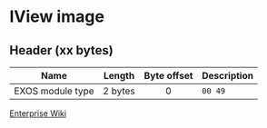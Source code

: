 # IView image

## Header (xx bytes)

| Name             | Length   | Byte offset | Description                                                                                                |
| ---------------- | -------- |:-----------:| ---------------------------------------------------------------------------------------------------------- |
| EXOS module type | 2 bytes  |      0      | `00 49`                                                                                                    |


[Enterprise Wiki](https://wiki.enterpriseforever.com/index.php?title=En:Epimgconv#Description_of_the_EPimgconv.2FIVIEW_file_format)